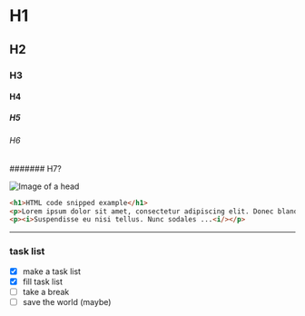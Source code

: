 # H1

## H2

### H3

#### H4

##### H5

###### H6

####### H7?

![Image of a head](https://images.unsplash.com/photo-1542702937-506268e68902?ixlib=rb-1.2.1&ixid=MnwxMjA3fDB8MHxwaG90by1wYWdlfHx8fGVufDB8fHx8&auto=format&fit=crop&w=1176&q=80)

```html
<h1>HTML code snipped example</h1>
<p>Lorem ipsum dolor sit amet, consectetur adipiscing elit. Donec blandit orci nec ornare rutrum. Aenean semper enim eu magna iaculis congue. Aliquam erat volutpat. Quisque tempor metus sit amet tortor fringilla, sed vehicula arcu egestas. Nullam sed rutrum orci, et sagittis est. Nam eget tellus in orci ultrices finibus. Fusce nec nisl vel quam accumsan ornare non quis nisl. Morbi venenatis pellentesque est in tincidunt. Nam quis lacinia urna. Mauris auctor vehicula sem id placerat. Nullam sit amet aliquam ex. Nam diam magna, dapibus sit amet libero ut, aliquet interdum est. Nulla ullamcorper odio id arcu mattis ornare. </p>
<p><i>Suspendisse eu nisi tellus. Nunc sodales ...<i/></p>
```

---

### task list

- [x] make a task list
- [x] fill task list
- [ ] take a break
- [ ] save the world (maybe)
